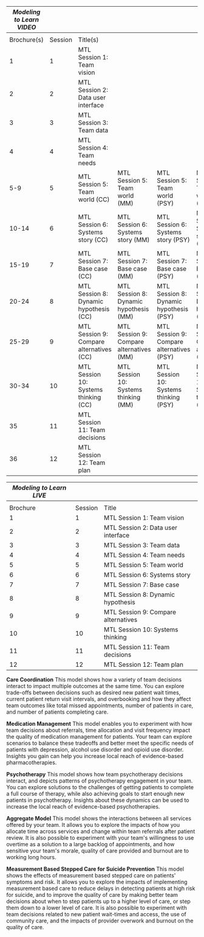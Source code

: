 | *Modeling to Learn VIDEO* |         |                                          |                                          |                                           |                                           |                                          | 
|-------------------------|---------|------------------------------------------|------------------------------------------|-------------------------------------------|-------------------------------------------|------------------------------------------| 
|                         |         |                                          |                                          |                                           |                                           |                                          | 
| Brochure(s)             | Session | Title(s)                                 |                                          |                                           |                                           |                                          | 
| 1                       | 1       | MTL Session 1: Team vision               |                                          |                                           |                                           |                                          | 
| 2                       | 2       | MTL Session 2: Data user interface           |                                          |                                           |                                           |                                          | 
| 3                       | 3       | MTL Session 3: Team data      |                                         |                                           |                                           |                                          | 
| 4                       | 4       | MTL Session 4: Team needs                |                                          |                                           |                                           |                                          | 
| 5-9                     | 5       | MTL Session 5: Team world (CC)           | MTL Session 5: Team world (MM)           | MTL Session 5: Team world (PSY)           | MTL Session 5: Team world (AGG)           | MTL Session 5: Team world (SP)           | 
| 10-14                   | 6       | MTL Session 6: Systems story (CC)        | MTL Session 6: Systems story (MM)        | MTL Session 6: Systems story (PSY)        | MTL Session 6: Systems story (AGG)        | MTL Session 6: Systems story (SP)        | 
| 15-19                   | 7       | MTL Session 7: Base case (CC)            | MTL Session 7: Base case (MM)            | MTL Session 7: Base case (PSY)            | MTL Session 7: Base case (AGG)            | MTL Session 7: Base case (SP)            | 
| 20-24                   | 8       | MTL Session 8: Dynamic hypothesis (CC)   | MTL Session 8: Dynamic hypothesis (MM)   | MTL Session 8: Dynamic hypothesis (PSY)   | MTL Session 8: Dynamic hypothesis (AGG)   | MTL Session 8: Dynamic hypothesis (SP)   | 
| 25-29                   | 9       | MTL Session 9: Compare alternatives (CC) | MTL Session 9: Compare alternatives (MM) | MTL Session 9: Compare alternatives (PSY) | MTL Session 9: Compare alternatives (AGG) | MTL Session 9: Compare alternatives (SP) | 
| 30-34                   | 10      | MTL Session 10: Systems thinking (CC)    | MTL Session 10: Systems thinking (MM)    | MTL Session 10: Systems thinking (PSY)    | MTL Session 10: Systems thinking (AGG)    | MTL Session 10: Systems thinking (SP)    | 
| 35                      | 11      | MTL Session 11: Team decisions           |                                          |                                           |                                           |                                          | 
| 36                      | 12      | MTL Session 12: Team plan                |                                          |                                           |                                           |                                          | 

| *Modeling to Learn LIVE* |         |                                     | 
|------------------------|---------|-------------------------------------| 
|                        |         |                                     | 
| Brochure               | Session | Title                               | 
| 1                      | 1       | MTL Session 1: Team vision          | 
| 2                      | 2       | MTL Session 2: Data user interface  | 
| 3                      | 3       | MTL Session 3: Team data            | 
| 4                      | 4       | MTL Session 4: Team needs           | 
| 5                      | 5       | MTL Session 5: Team world           | 
| 6                      | 6       | MTL Session 6: Systems story        | 
| 7                      | 7       | MTL Session 7: Base case            | 
| 8                      | 8       | MTL Session 8: Dynamic hypothesis   | 
| 9                      | 9       | MTL Session 9: Compare alternatives | 
| 10                     | 10      | MTL Session 10: Systems thinking    | 
| 11                     | 11      | MTL Session 11: Team decisions      | 
| 12                     | 12      | MTL Session 12: Team plan           | 

**Care Coordination**
This model shows how a variety of team decisions interact to impact multiple outcomes at the same time. You can explore trade-offs between decisions such as desired new patient wait times, current patient return visit intervals, and overbooking and how they affect team outcomes like total missed appointments, number of patients in care, and number of patients completing care.

**Medication Management**
This model enables you to experiment with how team decisions about referrals, time allocation and visit frequency impact the quality of medication management for patients. Your team can explore scenarios to balance these tradeoffs and better meet the specific needs of patients with depression, alcohol use disorder and opioid use disorder. Insights you gain can help you increase local reach of evidence-based pharmacotherapies.

**Psychotherapy**
This model shows how team psychotherapy decisions interact, and depicts patterns of psychotherapy engagement in your team. You can explore solutions to the challenges of getting patients to complete a full course of therapy, while also achieving goals to start enough new patients in psychotherapy. Insights about these dynamics can be used to increase the local reach of evidence-based psychotherapies.

**Aggregate Model**
This model shows the interactions between all services offered by your team. It allows you to explore the impacts of how you allocate time across services and change within team referrals after patient review. It is also possible to experiment with your team's willingness to use overtime as a solution to a large backlog of appointments, and how sensitive your team's morale, quality of care provided and burnout are to working long hours.

**Measurement Based Stepped Care for Suicide Prevention**
This model shows the effects of measurement based stepped care on patients' symptoms and risk. It allows you to explore the impacts of implementing measurement based care to reduce delays in detecting patients at high risk for suicide, and to improve the quality of care by making better team decisions about when to step patients up to a higher level of care, or step them down to a lower level of care. It is also possible to experiment with team decisions related to new patient wait-times and access, the use of community care, and the impacts of provider overwork and burnout on the quality of care.
